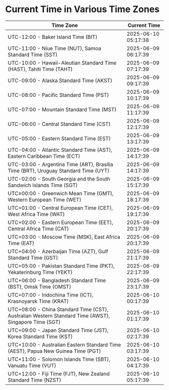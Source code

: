 # Current Time in Various Time Zones

| Time Zone | Current Time |
|-----------|--------------|
| UTC-12:00 - Baker Island Time (BIT) | 2025-06-10 05:17:38 |
| UTC-11:00 - Niue Time (NUT), Samoa Standard Time (SST) | 2025-06-09 06:17:39 |
| UTC-10:00 - Hawaii-Aleutian Standard Time (HAST), Tahiti Time (TAHT) | 2025-06-09 07:17:39 |
| UTC-09:00 - Alaska Standard Time (AKST) | 2025-06-09 09:17:39 |
| UTC-08:00 - Pacific Standard Time (PST) | 2025-06-09 10:17:39 |
| UTC-07:00 - Mountain Standard Time (MST) | 2025-06-09 11:17:39 |
| UTC-06:00 - Central Standard Time (CST) | 2025-06-09 12:17:39 |
| UTC-05:00 - Eastern Standard Time (EST) | 2025-06-09 13:17:39 |
| UTC-04:00 - Atlantic Standard Time (AST), Eastern Caribbean Time (ECT) | 2025-06-09 14:17:39 |
| UTC-03:00 - Argentina Time (ART), Brasília Time (BRT), Uruguay Standard Time (UYT) | 2025-06-09 14:17:39 |
| UTC-02:00 - South Georgia and the South Sandwich Islands Time (SGT) | 2025-06-09 15:17:39 |
| UTC±00:00 - Greenwich Mean Time (GMT), Western European Time (WET) | 2025-06-09 18:17:39 |
| UTC+01:00 - Central European Time (CET), West Africa Time (WAT) | 2025-06-09 19:17:39 |
| UTC+02:00 - Eastern European Time (EET), Central Africa Time (CAT) | 2025-06-09 20:17:39 |
| UTC+03:00 - Moscow Time (MSK), East Africa Time (EAT) | 2025-06-09 20:17:39 |
| UTC+04:00 - Azerbaijan Time (AZT), Gulf Standard Time (GST) | 2025-06-09 21:17:39 |
| UTC+05:00 - Pakistan Standard Time (PKT), Yekaterinburg Time (YEKT) | 2025-06-09 22:17:39 |
| UTC+06:00 - Bangladesh Standard Time (BST), Omsk Time (OMST) | 2025-06-09 23:17:39 |
| UTC+07:00 - Indochina Time (ICT), Krasnoyarsk Time (KRAT) | 2025-06-10 00:17:39 |
| UTC+08:00 - China Standard Time (CST), Australian Western Standard Time (AWST), Singapore Time (SGT) | 2025-06-10 01:17:39 |
| UTC+09:00 - Japan Standard Time (JST), Korea Standard Time (KST) | 2025-06-10 02:17:39 |
| UTC+10:00 - Australian Eastern Standard Time (AEST), Papua New Guinea Time (PGT) | 2025-06-10 03:17:39 |
| UTC+11:00 - Solomon Islands Time (SBT), Vanuatu Time (VUT) | 2025-06-10 04:17:39 |
| UTC+12:00 - Fiji Time (FJT), New Zealand Standard Time (NZST) | 2025-06-10 05:17:39 |
